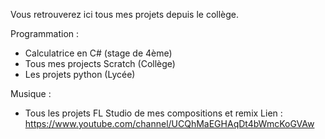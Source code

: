Vous retrouverez ici tous mes projets depuis le collège.

Programmation : 
- Calculatrice en C# (stage de 4ème)
- Tous mes projects Scratch (Collège)
- Les projets python (Lycée)

Musique :
- Tous les projets FL Studio de mes compositions et remix 
  Lien :  https://www.youtube.com/channel/UCQhMaEGHAqDt4bWmcKoGVAw
